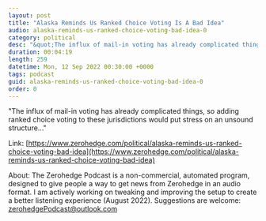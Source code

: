 ```yaml
---
layout: post
title: "Alaska Reminds Us Ranked Choice Voting Is A Bad Idea"
audio: alaska-reminds-us-ranked-choice-voting-bad-idea-0
category: political
desc: "&quot;The influx of mail-in voting has already complicated things, so adding ranked choice voting to these jurisdictions would put stress on an unsound structure...&quot;"
duration: 00:04:19
length: 259
datetime: Mon, 12 Sep 2022 00:30:00 +0000
tags: podcast
guid: alaska-reminds-us-ranked-choice-voting-bad-idea-0
order: 0
---
```

&quot;The influx of mail-in voting has already complicated things, so adding ranked choice voting to these jurisdictions would put stress on an unsound structure...&quot;

Link: [https://www.zerohedge.com/political/alaska-reminds-us-ranked-choice-voting-bad-idea](https://www.zerohedge.com/political/alaska-reminds-us-ranked-choice-voting-bad-idea)

About: The Zerohedge Podcast is a non-commercial, automated program, designed to give people a way to get news from Zerohedge in an audio format.  I am actively working on tweaking and improving the setup to create a better listening experience (August 2022).  Suggestions are welcome: [zerohedgePodcast@outlook.com](mailto:zerohedgePodcast@outlook.com)